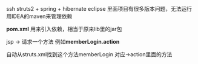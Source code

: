 
ssh
struts2 + spring + hibernate
eclipse 里面项目有很多版本问题，无法运行
用IDEA的maven来管理依赖

**pom.xml** 用来引入依赖，相当于原来lib里的jar包


jsp -> 请求一个方法 例如**memberLogin.action**

自动从struts.xml找到这个方法memberLogin 对应->action里面的方法